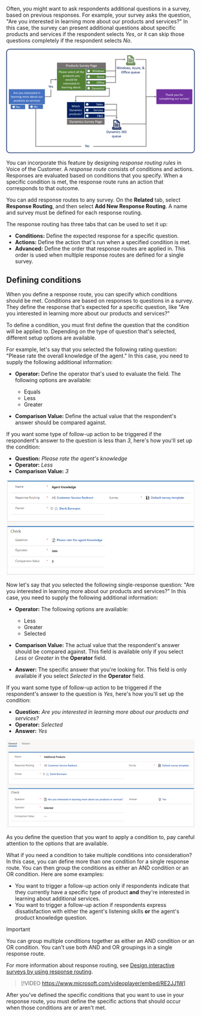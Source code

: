 Often, you might want to ask respondents additional questions in a survey, based on previous responses. For example, your survey asks the question, "Are you interested in learning more about our products and services?" In this case, the survey can present additional questions about specific products and services if the respondent selects *Yes*, or it can skip those questions completely if the respondent selects *No*.

![Response routing diagram](../media/RR-Unit5-1.png)

You can incorporate this feature by designing *response routing rules* in Voice of the Customer. A *response route* consists of conditions and actions. Responses are evaluated based on conditions that you specify. When a specific condition is met, the response route runs an action that corresponds to that outcome.

You can add response routes to any survey. On the **Related** tab, select **Response Routing**, and then select **Add New Response Routing**. A name and survey must be defined for each response routing.

The response routing has three tabs that can be used to set it up:

- **Conditions:** Define the expected response for a specific question.
- **Actions:** Define the action that's run when a specified condition is met.
- **Advanced:** Define the order that response routes are applied in. This order is used when multiple response routes are defined for a single survey.

## Defining conditions

When you define a response route, you can specify which conditions should be met. Conditions are based on responses to questions in a survey. They define the response that's expected for a specific question, like "Are you interested in learning more about our products and services?" 

To define a condition, you must first define the question that the condition will be applied to. Depending on the type of question that's selected, different setup options are available.

For example, let's say that you selected the following rating question: "Please rate the overall knowledge of the agent." In this case, you need to supply the following additional information:

- **Operator:** Define the operator that's used to evaluate the field. The following options are available:

    - Equals
    - Less
    - Greater

- **Comparison Value:** Define the actual value that the respondent's answer should be compared against.

If you want some type of follow-up action to be triggered if the respondent's answer to the question is less than *3*, here's how you'll set up the condition:

- **Question:** *Please rate the agent's knowledge*
- **Operator:** *Less*
- **Comparison Value:** *3*

![Example of a condition for a rating question](../media/RR-Unit5-2.png)

Now let's say that you selected the following single-response question: "Are you interested in learning more about our products and services?" In this case, you need to supply the following additional information:

- **Operator:** The following options are available:

    - Less
    - Greater
    - Selected

- **Comparison Value:** The actual value that the respondent's answer should be compared against. This field is available only if you select *Less* or *Greater* in the **Operator** field.
- **Answer:** The specific answer that you're looking for. This field is only available if you select *Selected* in the **Operator** field.

If you want some type of follow-up action to be triggered if the respondent's answer to the question is *Yes*, here's how you'll set up the condition:

- **Question:** *Are you interested in learning more about our products and services?*
- **Operator:** *Selected*
- **Answer:** *Yes*

![Example of a condition for a single-response question](../media/RR-Unit5-3.png)

As you define the question that you want to apply a condition to, pay careful attention to the options that are available.

What if you need a condition to take multiple conditions into consideration? In this case, you can define more than one condition for a single response route. You can then group the conditions as either an AND condition or an OR condition. Here are some examples:

- You want to trigger a follow-up action only if respondents indicate that they currently have a specific type of product **and** they're interested in learning about additional services. 
- You want to trigger a follow-up action if respondents express dissatisfaction with either the agent's listening skills **or** the agent's product knowledge question.

> [!IMPORTANT] 
> You can group multiple conditions together as either an AND condition or an OR condition. You can't use both AND and OR groupings in a single response route.

For more information about response routing, see [Design interactive surveys by using response routing](https://docs.microsoft.com/dynamics365/customer-engagement/voice-of-customer/design-advanced-survey#design-interactive-surveys-by-using-response-routing).

> [!VIDEO https://www.microsoft.com/videoplayer/embed/RE2JJ1W]

After you've defined the specific conditions that you want to use in your response route, you must define the specific actions that should occur when those conditions are or aren't met.
